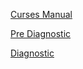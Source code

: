 [Curses Manual](http://invisible-island.net/ncurses/man/ncurses.3x.html)

[Pre Diagnostic](https://drive.google.com/open?id=1jaZ-bXqAjHpJlbfF2MSzI20CwpCKoEku)

[Diagnostic](https://docs.google.com/document/d/1Wn8Q2M73kogAmZzPwW_e5r2v6usuKXbVEDoznJW9cD4/edit)
